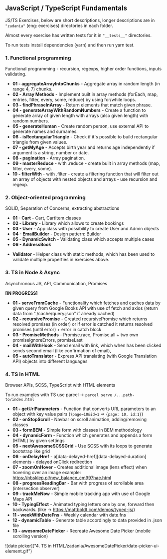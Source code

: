 ## JavaScript / TypeScript Fundamentals

JS/TS Exercises, below are short descriptions, longer descriptions are in `"zadania"` (eng: exercises) directories in each folder.

Almost every exercise has written tests for it in `"__tests__"` directories.

To run tests install dependencies (yarn) and then run yarn test.

### 1. Functional programming

Functional programming - recursion, regexps, higher order functions, inputs validating.

- **01 - aggregateArrayIntoChunks** - Aggregate array in random length (in range 4, 7) chunks.
- **02 - Array Methods** - Implement built in array methods (forEach, map, entries, filter, every, some, reduce) by using for/while loops.
- **03 - findPhraseInArray** - Return elements that match given phrase.
- **04 - generateArrayWithRandomNumbers** - Create a function to generate array of given length with arrays (also given length) with random numbers.
- **05 - generateHuman** - Create random person, use external API to generate names and surnames.
- **06 - isRectangularTriangle** - Check if it's possible to build rectangular triangle from given values.
- **07 - getMyAge** - Accepts birth year and returns age independently if argument is a string, number or date.
- **08 - pagination** - Array pagination.
- **09 - masterReduce** - with .reduce - create built in array methods (map, filter, every, some).
- **10 - filterWith** - with .filter - create a filtering function that will filter out an array of objects with nested objects and arrays - use recursion and regexp.

### 2. Object-oriented programming

SOLID, Separation of Concerns, extracting abstractions

- **01 - Cart** - Cart, CartItem classes
- **02 - Library** - Library which allows to create bookings
- **03 - User** - App class with possibility to create User and Admin objects
- **04 - EmailBuilder** - Design pattern: Builder
- **05 - DynamicSwitch** - Validating class which accepts multiple cases
- **06 - AddressBook**

+ **Validator** - Helper class with static methods, which has been used to validate multiple properties in exercises above.

### 3. TS in Node & Async

Asynchronous JS, API, Communication, Promises

**[IN PROGRESS]**

- **01 - serveFromCache** - Functionality which fetches and caches data by given query from Google Books API with use of fetch and axios (return data from "./cache/query.json" if already cached)
- **02 - recursivePromise** - Created recursivePromise which returns resolved promises (in order) or if error is catched it returns resolved promises (until error) + error in catch block
- **03 - PromiseMethods** - Promise.race, Promise.all + two own promiseIgnoreErrors, promiseLast
- **04 - mailWithHook** - Send email with link, which when has been clicked sends second email (like confirmation of email),
- **05 - autoTranslator** - Express API translating (with Google Translation API) objects into different languages

### 4. TS in HTML

Browser APIs, SCSS, TypeScript with HTML elements

To run examples with TS use parcel -> `parcel serve /...path-to/index.html`

- **01 - getUrlParameters** - Function that converts URL parameters to an object with key value pairs (`?page=10&id=1` => `{page: 10, id:1}`)
- **02 - onStopScroll** - Navbar on scroll animation, adding/removing classes
- **03 - formBEM** - Simple form with classes in BEM methodology
- **04 - dynamicForm** - Function which generates and appends a form (HTML) by given settings
- **05 - nextAwesomeSCSSGrid** - Use SCSS with its loops to generate bootstrap like grid
- **06 - onDelayHref** - a[data-delayed-href][data-delayed-duration] elements - delayed onClick redirection
- **07 - zoomOnHover** - Creates additional image (lens effect) when hovering over an image example: https://nbsklep.pl/new_balance_cm997hae.html
- **08 - progressReadingBar** - Bar with progress of scrollable area (intersection observer)
- **09 - trackMeNow** - Simple mobile tracking app with use of Google Maps API
- **10 - TypingEffect** - Animated typing letters one by one, forward then backwards. (like -> https://mattboldt.com/demos/typed-js/)
- **11 - weekWithDateFns** - Weekly calendar with date.fns
- **12 - dynamicTable** - Generate table accordingly to data provided in .json file
- **13 - awesomeDatePicker** - Recreate Awesome Date Picker (mobile scrolling version)

![date picker]("4. TS in HTML/zadania/AwesomeDatePicker/date-picker-ui-element.gif")